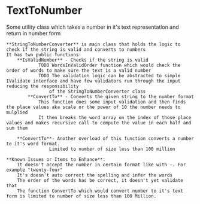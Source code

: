 # TextToNumber
Some utility class which takes a number in it's text representation and return in number form

 
	**StringToNumberConverter** is main class that holds the logic to check if the string is valid and converts to numbers
	It has two public functions:
		**IsValidNumber** - Checks if the string is valid
				TODO WordsInValidOrder function which would check the order of words to make sure the text is a valid number
				TODO The validation logic can be abstracted to simple IValidate interface and have few validators run through the input reducing the responsibility
					of the StringToNumberConverter class
			**ConvertTo** - Converts the given string to the number format
				This function does some input validation and then finds the place values aka scale or the power of 10 the number needs to mulplied
				It then breaks the word array on the index of those place values and makes recursive call to compute the value in each half and sum them
		
		**ConvertTo**- Another overload of this function converts a number to it's word format.
					Limited to number of size less than 100 million
	
	**Known Issues or Items to Enhance**:
		It doesn't accept the number in certain format like with -. For example "twenty-four"
		It's doesn't auto correct the spelling and infer the words
		The order of the words has be correct, it doesn't yet validate that
		The function ConvertTo which would convert number to it's text form is limited to number of size less than 100 Million. 
